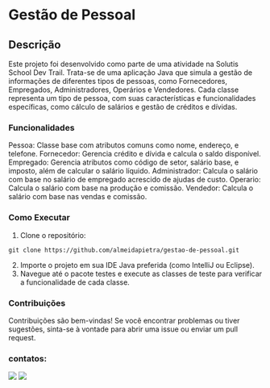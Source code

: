 # Gestão de Pessoal

## Descrição
Este projeto foi desenvolvido como parte de uma atividade na Solutis School Dev Trail. Trata-se de uma aplicação Java que simula a gestão de informações de diferentes tipos de pessoas, como Fornecedores, Empregados, Administradores, Operários e Vendedores. Cada classe representa um tipo de pessoa, com suas características e funcionalidades específicas, como cálculo de salários e gestão de créditos e dívidas.

### Funcionalidades
Pessoa: Classe base com atributos comuns como nome, endereço, e telefone.
Fornecedor: Gerencia crédito e dívida e calcula o saldo disponível.
Empregado: Gerencia atributos como código de setor, salário base, e imposto, além de calcular o salário líquido.
Administrador: Calcula o salário com base no salário de empregado acrescido de ajudas de custo.
Operario: Calcula o salário com base na produção e comissão.
Vendedor: Calcula o salário com base nas vendas e comissão.

### Como Executar

1. Clone o repositório:

``
  git clone https://github.com/almeidapietra/gestao-de-pessoal.git
``

2. Importe o projeto em sua IDE Java preferida (como IntelliJ ou Eclipse).
3. Navegue até o pacote testes e execute as classes de teste para verificar a funcionalidade de cada classe.

### Contribuições
Contribuições são bem-vindas! Se você encontrar problemas ou tiver sugestões, sinta-se à vontade para abrir uma issue ou enviar um pull request.

### contatos:
<div> 
    <a href = "mailto:costapietra@gmail.com"><img loading="lazy" src="https://img.shields.io/badge/Gmail-D14836?style=for-the-badge&logo=gmail&logoColor=white" target="_blank"></a>
    <a href="https://www.linkedin.com/in/almeidapietra" target="_blank"><img loading="lazy" src="https://img.shields.io/badge/-LinkedIn-%230077B5?style=for-the-badge&logo=linkedin&logoColor=white" target="_blank"></a>   
</div>
